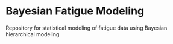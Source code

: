 # Bayesian Fatigue Modeling
Repository for statistical modeling of fatigue data using Bayesian hierarchical modeling

